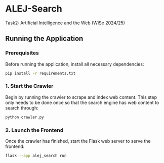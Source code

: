 # ALEJ-Search
Task2: Artificial Intelligence and the Web (WiSe 2024/25)

## Running the Application

### Prerequisites
Before running the application, install all necessary dependencies:
~~~bash
pip install -r requirements.txt
~~~

### 1. Start the Crawler
Begin by running the crawler to scrape and index web content. This step only needs to be done once so that the search engine has web content to search through:
~~~bash
python crawler.py
~~~

### 2. Launch the Frontend
Once the crawler has finished, start the Flask web server to serve the frontend:
~~~bash
flask --app alej_search run
~~~
